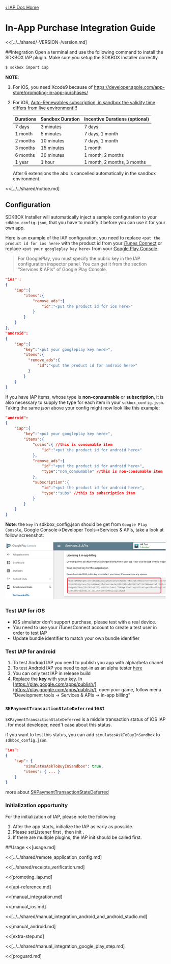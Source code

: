 [&#8249; IAP Doc Home](./)

<h1>In-App Purchase Integration Guide</h1>
<<[../../shared/-VERSION-/version.md]

##Integration
Open a terminal and use the following command to install the SDKBOX IAP plugin. Make sure you setup the SDKBOX installer correctly.
```bash
$ sdkbox import iap
```

**NOTE**:
1. For iOS, you need Xcode9 because of https://developer.apple.com/app-store/promoting-in-app-purchases/

2. For iOS, [Auto-Renewables subscription, in sandbox the validity time differs from live environment!!!](https://dev-ios.blogspot.com/2011/05/validity-time-auto-renewables-in.html)

    | Durations | Sandbox Duration | Incentive Durations (optional) |
    | --------- | ---------------- | ------------------------------ |
    | 7 days    | 3 minutes        | 7 days                         |
    | 1 month   | 5 minutes        | 7 days, 1 month                |
    | 2 months  | 10 minutes       | 7 days, 1 month                |
    | 3 months  | 15 minutes       | 1 month                        |
    | 6 months  | 30 minutes       | 1 month, 2 months              |
    | 1 year    | 1 hour           | 1 month, 2 months, 3 months    |

    After 6 extensions the abo is cancelled automatically in the sandbox environment.

<<[../../shared/notice.md]

## Configuration
SDKBOX Installer will automatically inject a sample configuration to your `sdkbox_config.json`, that you have to modify it before you can use it for your own app.

Here is an example of the IAP configuration, you need to replace `<put the product id for ios here>` with the product id from your [iTunes Connect](http://itunesconnect.apple.com) or  replace `<put your googleplay key here>` from your [Google Play Console](https://play.google.com/apps/publish).

> For GooglePlay, you must specify the public key in the IAP configuration inspector panel. You can get it from the section "Services & APIs" of Google Play Console.


```json
"ios" :
{
    "iap":{
        "items":{
            "remove_ads":{
                "id":"<put the product id for ios here>"
            }
        }
    }
},
"android":
{
    "iap":{
        "key":"<put your googleplay key here>",
        "items":{
          "remove_ads":{
              "id":"<put the product id for android here>"
          }
        }
    }
}
```

If you have IAP items,  whose type is __non-consumable__ or __subscription__, it is also necessary to supply the type for each item in your `sdkbox_config.json`. Taking the same *json* above your config might now look like this example:
```json
"android":
{
    "iap":{
        "key":"<put your googleplay key here>",
        "items":{
            "coins":{ //this is consumable item
                "id":"<put the product id for android here>"
            },
            "remove_ads":{
                "id":"<put the product id for android here>",
                "type":"non_consumable" //this is non-consumable item
            },
            "subscription":{
                "id":"<put the product id for android here>",
                "type":"subs" //this is subscription item
            }
        }
    }
}
```

__Note__: the `key` in sdkbox_config.json should be get from `Google Play Console`, Google Console->Developer Tools->Services & APIs, take a look at follow screenshot:

![](../../imgs/google_licensing_iab.png)



### Test IAP for iOS

-   iOS simulator don't support purchase, please test with a real device.
-   You need to use your iTunesConnect account to create a test user in order to test IAP
-   Update bundle identifier to match your own bundle identifier

### Test IAP for android

1.  To test Android IAP you need to publish you app with alpha/beta chanel
2.  To test Android IAP you need to opt-in as an alpha tester [here](https://play.google.com/apps/testing/org.cocos2dx.PluginTest)
3.  You can only test IAP in release build
4.  Replace the **key** with your key. In [https://play.google.com/apps/publish/](https://play.google.com/apps/publish/), open your game, follow menu "Development tools -> Services & APIs -> in-app billing"

### `SKPaymentTransactionStateDeferred` test

`SKPaymentTransactionStateDeferred` is a middle transaction status of iOS IAP . for most developer, need't case about this status.

if you want to test this status, you can add `simulatesAskToBuyInSandbox` to `sdkbox_config.json`.

```json
"ios":
{
    "iap": {
        "simulatesAskToBuyInSandbox": true,
        "items": { ... }
    }
}
```

more about [SKPaymentTransactionStateDeferred](https://stackoverflow.com/questions/25510678/how-to-test-skpaymenttransactionstatedeferred)

### Initialization opportunity

For the initialization of IAP, please note the following:

1. After the app starts, initialize the IAP as early as possible.
2. Please setListener first , then init .
3. If there are multiple plugins, the IAP init should be called first.


<!--<<[sdkbox-config-encrypt.md]-->

##Usage
<<[usage.md]

<<[../../shared/remote_application_config.md]

<<[../shared/receipts_verification.md]

<<[promoting_iap.md]

<<[api-reference.md]

<<[manual_integration.md]

<<[manual_ios.md]

<<[../../shared/manual_integration_android_and_android_studio.md]

<<[manual_android.md]

<<[extra-step.md]

<<[../../shared/manual_integration_google_play_step.md]

<<[proguard.md]


